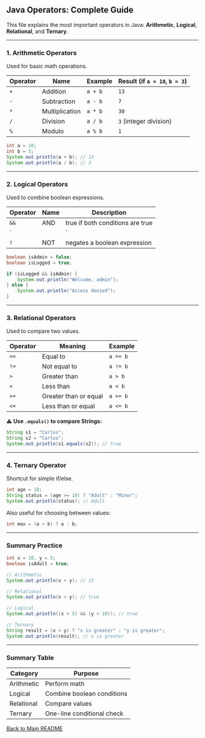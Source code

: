 ## Java Operators: Complete Guide

This file explains the most important operators in Java: **Arithmetic**, **Logical**, **Relational**, and **Ternary**.

---

### 1. Arithmetic Operators

Used for basic math operations.

| Operator | Name           | Example   | Result (if `a = 10`, `b = 3`) |
|----------|----------------|-----------|-------------------------------|
| `+`      | Addition       | `a + b`   | `13`                          |
| `-`      | Subtraction    | `a - b`   | `7`                           |
| `*`      | Multiplication | `a * b`   | `30`                          |
| `/`      | Division       | `a / b`   | `3` (integer division)        |
| `%`      | Modulo         | `a % b`   | `1`                           |

```java
int a = 10;
int b = 3;
System.out.println(a + b); // 13
System.out.println(a / b); // 3
```

---

### 2. Logical Operators

Used to combine boolean expressions.

| Operator | Name  | Description                      |
|----------|-------|----------------------------------|
| `&&`     | AND   | true if both conditions are true |
| `||`     | OR    | true if at least one is true     |
| `!`      | NOT   | negates a boolean expression     |

```java
boolean isAdmin = false;
boolean isLogged = true;

if (isLogged && isAdmin) {
    System.out.println("Welcome, admin");
} else {
    System.out.println("Access denied");
}
```

---

### 3. Relational Operators

Used to compare two values.

| Operator | Meaning               | Example     |
|----------|------------------------|-------------|
| `==`     | Equal to               | `a == b`    |
| `!=`     | Not equal to           | `a != b`    |
| `>`      | Greater than           | `a > b`     |
| `<`      | Less than              | `a < b`     |
| `>=`     | Greater than or equal  | `a >= b`    |
| `<=`     | Less than or equal     | `a <= b`    |

⚠️ **Use `.equals()` to compare Strings:**

```java
String s1 = "Carlos";
String s2 = "Carlos";
System.out.println(s1.equals(s2)); // true
```

---
### 4. Ternary Operator

Shortcut for simple if/else.

```java
int age = 18;
String status = (age >= 18) ? "Adult" : "Minor";
System.out.println(status); // Adult
```

Also useful for choosing between values:

```java
int max = (a > b) ? a : b;
```

---

### Summary Practice

```java
int x = 10, y = 5;
boolean isAdult = true;

// Arithmetic
System.out.println(x + y); // 15

// Relational
System.out.println(x > y); // true

// Logical
System.out.println((x > 5) && (y < 10)); // true

// Ternary
String result = (x > y) ? "x is greater" : "y is greater";
System.out.println(result); // x is greater
```

---

###  Summary Table

| Category   | Purpose                    |
|------------|----------------------------|
| Arithmetic | Perform math               |
| Logical    | Combine boolean conditions |
| Relational | Compare values             |
| Ternary    | One-line conditional check |

[Back to Main README](../../README.md)
